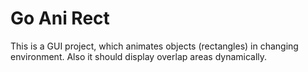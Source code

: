 # Go Ani Rect

This is a GUI project, which animates objects (rectangles) in changing
environment. Also it should display overlap areas dynamically.
